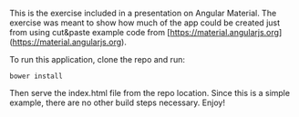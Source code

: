 This is the exercise included in a presentation on Angular Material.  The exercise was meant to show how much of the app could be created just from using cut&paste example code from [https://material.angularjs.org] (https://material.angularjs.org).

To run this application, clone the repo and run:

`bower install`

Then serve the index.html file from the repo location.  Since this is a simple example, there are no other build steps necessary.  Enjoy!
